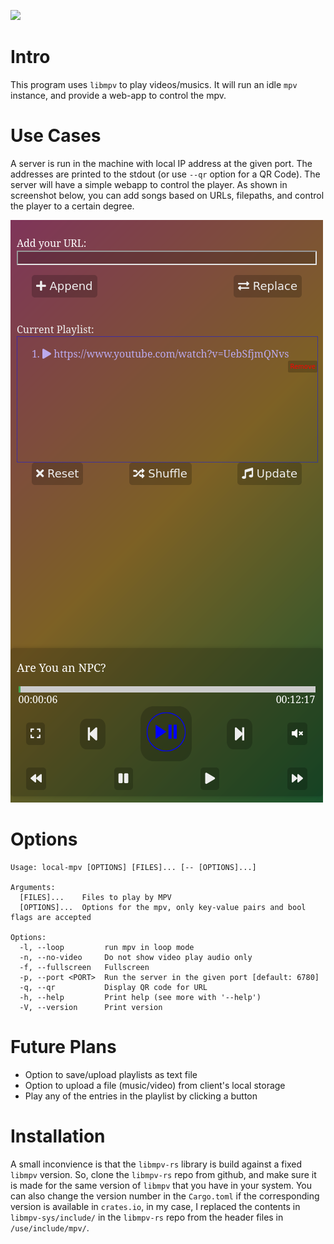 ![](./favicon.ico)

# Intro
This program uses `libmpv` to play videos/musics. It will run an idle `mpv` instance, and provide a web-app to control the mpv.

# Use Cases
A server is run in the machine with local IP address at the given port. The addresses are printed to the stdout (or use `--qr` option for a QR Code). The server will have a simple webapp to control the player. As shown in screenshot below, you can add songs based on URLs, filepaths, and control the player to a certain degree.

![Screenshot of the Wait MPV Webapp](./screenshot.png)

# Options

    Usage: local-mpv [OPTIONS] [FILES]... [-- [OPTIONS]...]
    
    Arguments:
      [FILES]...    Files to play by MPV
      [OPTIONS]...  Options for the mpv, only key-value pairs and bool flags are accepted
    
    Options:
      -l, --loop         run mpv in loop mode
      -n, --no-video     Do not show video play audio only
      -f, --fullscreen   Fullscreen
      -p, --port <PORT>  Run the server in the given port [default: 6780]
      -q, --qr           Display QR code for URL
      -h, --help         Print help (see more with '--help')
      -V, --version      Print version

# Future Plans
- Option to save/upload playlists as text file
- Option to upload a file (music/video) from client's local storage
- Play any of the entries in the playlist by clicking a button

# Installation
A small inconvience is that the `libmpv-rs` library is build against a
fixed `libmpv` version. So, clone the `libmpv-rs` repo from github,
and make sure it is made for the same version of `libmpv` that you
have in your system. You can also change the version number in the
`Cargo.toml` if the corresponding version is available in `crates.io`,
in my case, I replaced the contents in `libmpv-sys/include/` in the
`libmpv-rs` repo from the header files in `/use/include/mpv/`.

